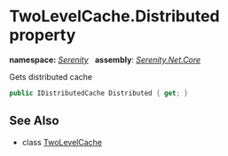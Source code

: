 # TwoLevelCache.Distributed property
**namespace:** *[Serenity](../../README.md#serenity-namespace)*   **assembly**: *[Serenity.Net.Core](../../README.md)*

Gets distributed cache

```csharp
public IDistributedCache Distributed { get; }
```

## See Also

* class [TwoLevelCache](../TwoLevelCache.md)